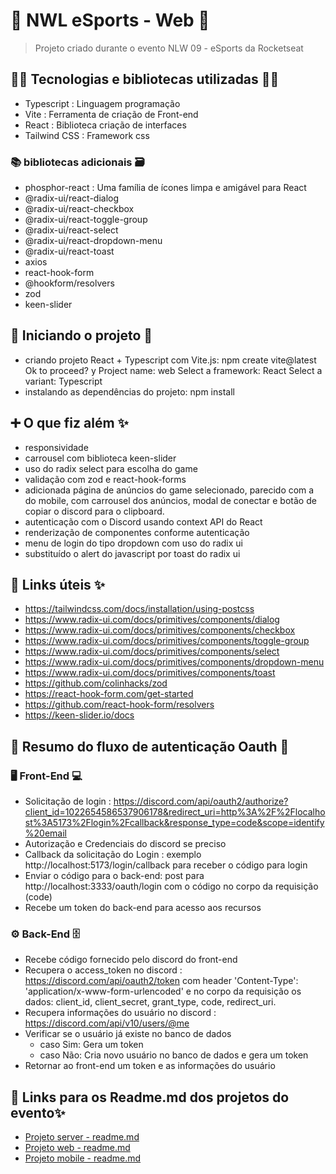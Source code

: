 # 🚀 NWL eSports - Web 🚀

> Projeto criado durante o evento NLW 09 - eSports da Rocketseat

## 👨‍💻 Tecnologias e bibliotecas utilizadas 👩‍💻

- Typescript : Linguagem programação
- Vite : Ferramenta de criação de Front-end
- React : Biblioteca criação de interfaces
- Tailwind CSS : Framework css

### 📚 bibliotecas adicionais 🗃️

- phosphor-react : Uma família de ícones limpa e amigável para React
- @radix-ui/react-dialog
- @radix-ui/react-checkbox
- @radix-ui/react-toggle-group
- @radix-ui/react-select
- @radix-ui/react-dropdown-menu
- @radix-ui/react-toast
- axios
- react-hook-form
- @hookform/resolvers
- zod
- keen-slider

## 📃 Iniciando o projeto 📖

- criando projeto React + Typescript com Vite.js:
  npm create vite@latest
  Ok to proceed? y
  Project name: web
  Select a framework: React
  Select a variant: Typescript
- instalando as dependências do projeto: npm install

## ➕ O que fiz além ✨

- responsividade
- carrousel com biblioteca keen-slider
- uso do radix select para escolha do game
- validação com zod e react-hook-forms
- adicionada página de anúncios do game selecionado, parecido com a do mobile,
  com carrousel dos anúncios, modal de conectar e botão de copiar o discord para
  o clipboard.
- autenticação com o Discord usando context API do React
- renderização de componentes conforme autenticação
- menu de login do tipo dropdown com uso do radix ui
- substituído o alert do javascript por toast do radix ui

## 🔗 Links úteis ✨

- https://tailwindcss.com/docs/installation/using-postcss
- https://www.radix-ui.com/docs/primitives/components/dialog
- https://www.radix-ui.com/docs/primitives/components/checkbox
- https://www.radix-ui.com/docs/primitives/components/toggle-group
- https://www.radix-ui.com/docs/primitives/components/select
- https://www.radix-ui.com/docs/primitives/components/dropdown-menu
- https://www.radix-ui.com/docs/primitives/components/toast
- https://github.com/colinhacks/zod
- https://react-hook-form.com/get-started
- https://github.com/react-hook-form/resolvers
- https://keen-slider.io/docs

## 🔐 Resumo do fluxo de autenticação Oauth 🚫

### 🖥️ Front-End 💻

- Solicitação de login : https://discord.com/api/oauth2/authorize?client_id=1022654586537906178&redirect_uri=http%3A%2F%2Flocalhost%3A5173%2Flogin%2Fcallback&response_type=code&scope=identify%20email
- Autorização e Credenciais do discord se preciso
- Callback da solicitação do Login : exemplo http://localhost:5173/login/callback para receber o código para login
- Enviar o código para o back-end: post para http://localhost:3333/oauth/login com o código no corpo da requisição (code)
- Recebe um token do back-end para acesso aos recursos

### ⚙️ Back-End 🗄️

- Recebe código fornecido pelo discord do front-end
- Recupera o access_token no discord : https://discord.com/api/oauth2/token com header
  'Content-Type': 'application/x-www-form-urlencoded' e no corpo da requisição os dados:
  client_id, client_secret, grant_type, code, redirect_uri.
- Recupera informações do usuário no discord : https://discord.com/api/v10/users/@me
- Verificar se o usuário já existe no banco de dados
  - caso Sim: Gera um token
  - caso Não: Cria novo usuário no banco de dados e gera um token
- Retornar ao front-end um token e as informações do usuário

## 🔗 Links para os Readme.md dos projetos do evento✨

- [Projeto server - readme.md](server/README.md)
- [Projeto web - readme.md](web/README.md)
- [Projeto mobile - readme.md](mobile/README.md)
